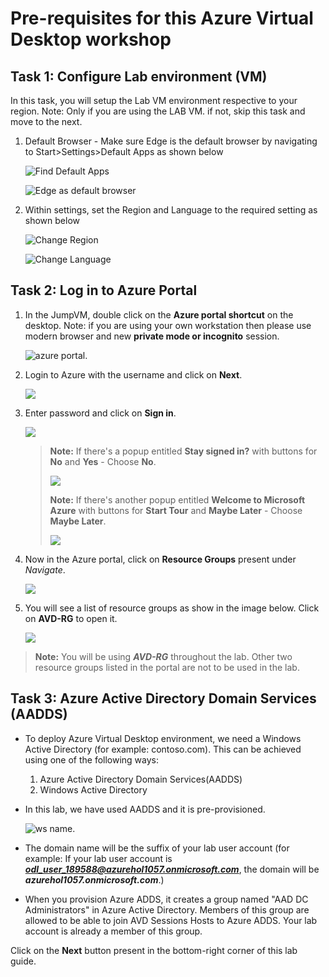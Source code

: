 # **Pre-requisites for this Azure Virtual Desktop workshop**

## **Task 1: Configure Lab environment (VM)**

In this task, you will setup the Lab VM environment respective to your region. Note: Only if you are using the LAB VM. if not, skip this task and move to the next.

1. Default Browser - Make sure Edge is the default browser by navigating to Start>Settings>Default Apps as shown below

   ![Find Default Apps](media/DefaultApps.png "Find Default Apps")

   ![Edge as default browser](media/Edge-DefaultBrowser.png "Set Edge as Default Browser")

1. Within settings, set the Region and Language to the required setting as shown below

   ![Change Region](media/RegionChange.png "set Region")

   ![Change Language](media/LanguageChange.png "Set Language")

## **Task 2: Log in to Azure Portal**

1. In the JumpVM, double click on the **Azure portal shortcut** on the desktop. Note: if you are using your own workstation then please use modern browser and new **private mode or incognito** session.

   ![azure portal.](media/labinst15.png)  

2. Login to Azure with the username **<inject key="AzureAdUserEmail" />** and click on **Next**.

   ![](media/w24.png)

3. Enter password **<inject key="AzureAdUserPassword" />** and click on **Sign in**.

   ![](media/w25.png)

    > **Note:** If there's a popup entitled **Stay signed in?** with buttons for **No** and **Yes** - Choose **No**.
    >
    >    ![](media/w26.png)
    >   
    > **Note:** If there's another popup entitled **Welcome to Microsoft Azure** with buttons for **Start Tour** and **Maybe Later** - Choose **Maybe Later**.
    >
    >    ![](media/wvd4.png) 

4. Now in the Azure portal, click on **Resource Groups** present under *Navigate*.

   ![](media/jvm3.png)

5. You will see a list of resource groups as show in the image below. Click on **AVD-RG** to open it.

   ![](media/jvm4.png)

> **Note:** You will be using ***AVD-RG*** throughout the lab. Other two resource groups listed in the portal are not to be used in the lab.

## **Task 3: Azure Active Directory Domain Services (AADDS)**

- To deploy Azure Virtual Desktop environment, we need a Windows Active Directory (for example: contoso.com). This can be achieved using one of the following ways:

    1. Azure Active Directory Domain Services(AADDS)
    2. Windows Active Directory

- In this lab, we have used AADDS and it is pre-provisioned. 

  ![ws name.](media/w30.png)

- The domain name will be the suffix of your lab user account (for example: If your lab user account is ***odl_user_189588@azurehol1057.onmicrosoft.com***, the domain will be ***azurehol1057.onmicrosoft.com***.)

- When you provision Azure ADDS, it creates a group named "AAD DC Administrators" in Azure Active Directory. Members of this group are allowed to be able to join AVD Sessions Hosts to Azure ADDS.  Your lab account is already a member of this group. 


Click on the **Next** button present in the bottom-right corner of this lab guide.  
